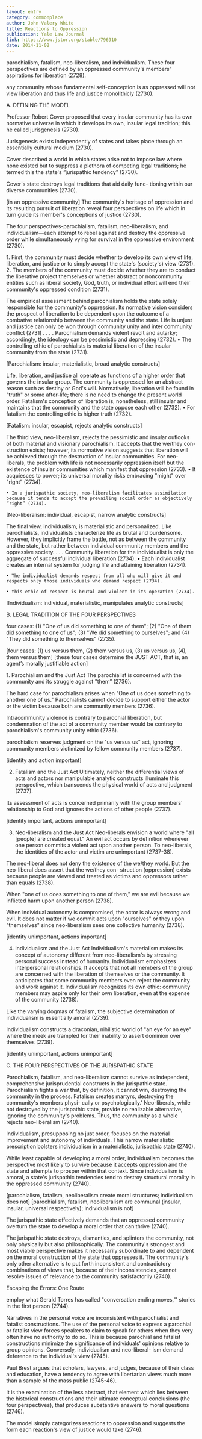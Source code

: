 ```yaml
---
layout: entry
category: commonplace
author: John Valery White
title: Reactions to Oppression
publication: Yale Law Journal
link: https://www.jstor.org/stable/796910
date: 2014-11-02
---
```


parochialism, fatalism, neo-liberalism, and individualism. These four perspectives are defined by an oppressed community's members' aspirations for liberation (2728). 

any community whose fundamental self-conception is as oppressed will not view liberation and thus life and justice monolithicly (2730).


A. DEFINING THE MODEL


Professor Robert Cover proposed that every insular community has its own normative universe in which it develops its own, insular legal tradition; this he called jurisgenesis (2730).



Jurisgenesis exists independently of states and takes place through an essentially cultural medium (2730).


Cover described a world in which states arise not to impose law where none existed but to suppress a plethora of competing legal traditions; he termed this the state's “jurispathic tendency” (2730).


Cover's state destroys legal traditions that aid daily func- tioning within our diverse communities (2730).


[in an oppressive community] The community's heritage of oppression and its resulting pursuit of liberation reveal four perspectives on life which in turn guide its member's conceptions of justice (2730).


The four perspectives-parochialism, fatalism, neo-liberalism, and individualism—each attempt to rebel against and destroy the oppressive order while simultaneously vying for survival in the oppressive environment (2730).


1. First, the community must decide whether to develop its own view of life, liberation, and justice or to simply accept the state's (society's) view (2731).
2. The members of the community must decide whether they are to conduct the liberative project themselves or whether abstract or noncommunity entities such as liberal society, God, truth, or individual effort will end their community's oppressed condition (2731).


The empirical assessment behind parochialism holds the state solely responsible for the community's oppression. Its normative vision considers the prospect of liberation to be dependent upon the outcome of a combative relationship between the community and the state. Life is unjust and justice can only be won through community unity and inter community conflict (2731) . . . . Parochialism demands violent revolt and autarky; accordingly, the ideology can be pessimistic and depressing (2732).
	• The controlling ethic of parochialists is material liberation of the insular community from the state (2731).

[Parochialism: insular, materialistic, broad analytic constructs]


Life, liberation, and justice all operate as functions of a higher order that governs the insular group. The community is oppressed for an abstract reason such as destiny or God's will. Normatively, liberation will be found in "truth" or some after-life; there is no need to change the present world order. Fatalism's conception of liberation is, nonetheless, still insular and maintains that the community and the state oppose each other (2732).
	• For fatalism the controlling ethic is higher truth (2732).

[Fatalism: insular, escapist, rejects analytic constructs]


The third view, neo-liberalism, rejects the pessimistic and insular outlooks of both material and visionary parochialism. It accepts that the we/they con- struction exists; however, its normative vision suggests that liberation will be achieved through the destruction of insular communities. For neo-liberals, the problem with life is not necessarily oppression itself but the existence of insular communities which manifest that oppression (2733).
	• It acquiesces to power; its universal morality risks embracing "might" over "right” (2734).

	• In a jurispathic society, neo-liberalism facilitates assimilation because it tends to accept the prevailing social order as objectively “right” (2734).

[Neo-liberalism: individual, escapist, narrow analytic constructs]


The final view, individualism, is materialistic and personalized. Like parochialists, individualists characterize life as brutal and burdensome. However, they implicitly frame the battle, not as between the community and the state, but rather between individual community members and the oppressive society. . . . Community liberation for the individualist is only the aggregate of successful individual liberation (2734).
	• Each individualist creates an internal system for judging life and attaining liberation (2734).

	• The individualist demands respect from all who will give it and respects only those individuals who demand respect (2734).

	• this ethic of respect is brutal and violent in its operation (2734).

[Individualism: individual, materialistic, manipulates analytic constructs]


B. LEGAL TRADITION OF THE FOUR PERSPECTIVES


four cases: (1) "One of us did something to one of them"; (2) "One of them did something to one of us"; (3) "We did something to ourselves"; and (4) "They did something to themselves” (2735).



[four cases: (1) us versus them, (2) them versus us, (3) us versus us, (4), them versus them]
[these four cases determine the JUST ACT, that is, an agent’s morally justifiable action]


1. Parochialism and the Just Act
The parochialist is concerned with the community and its struggle against "them” (2736).


The hard case for parochialism arises when "One of us does something to another one of us." Parochialists cannot decide to support either the actor or the victim because both are community members (2736).


Intracommunity violence is contrary to parochial liberation, but condemnation of the act of a community member would be contrary to parochialism's community unity ethic (2736).


parochialism reserves judgment on the "us versus us" act, ignoring community members victimized by fellow community members (2737).


[identity and action important]


2. Fatalism and the Just Act
Ultimately, neither the differential views of acts and actors nor manipulable analytic constructs illuminate this perspective, which transcends the physical world of acts and judgment (2737).



Its assessment of acts is concerned primarily with the group members' relationship to God and ignores the actions of other people (2737).


[identity important, actions unimportant]


3. Neo-liberalism and the Just Act
Neo-liberals envision a world where "all [people] are created equal." An evil act occurs by definition whenever one person commits a violent act upon another person. To neo-liberals, the identities of the actor and victim are unimportant (2737-38).



The neo-liberal does not deny the existence of the we/they world. But the neo-liberal does assert that the we/they con- struction (oppression) exists because people are viewed and treated as victims and oppressors rather than equals (2738).


When "one of us does something to one of them," we are evil because we inflicted harm upon another person (2738).


When individual autonomy is compromised, the actor is always wrong and evil. It does not matter if we commit acts upon "ourselves" or they upon "themselves" since neo-liberalism sees one collective humanity (2738).


[identity unimportant, actions important]


4. Individualism and the Just Act
Individualism's materialism makes its concept of autonomy different from neo-liberalism's by stressing personal success instead of humanity. Individualism emphasizes interpersonal relationships. It accepts that not all members of the group are concerned with the liberation of themselves or the community. It anticipates that some community members even reject the community and work against it. Individualism recognizes its own ethic: community members may aspire only for their own liberation, even at the expense of the community (2738).



Like the varying dogmas of fatalism, the subjective determination of individualism is essentially amoral (2739).


Individualism constructs a draconian, nihilistic world of "an eye for an eye" where the meek are trampled for their inability to assert dominion over themselves (2739).


[identity unimportant, actions unimportant]


C. THE FOUR PERSPECTIVES OF THE JURISPATHIC STATE


Parochialism, fatalism, and neo-liberalism cannot survive as independent, comprehensive jurisprudential constructs in the jurispathic state. Parochialism fights a war that, by definition, it cannot win, destroying the community in the process. Fatalism creates martyrs, destroying the community's members physi- cally or psychologically.' Neo-liberals, while not destroyed by the jurispathic state, provide no realizable alternative, ignoring the community's problems. Thus, the community as a whole rejects neo-liberalism (2740).


Individualism, presupposing no just order, focuses on the material improvement and autonomy of individuals. This narrow materialistic prescription bolsters individualism in a materialistic, jurispathic state (2740).


While least capable of developing a moral order, individualism becomes the perspective most likely to survive because it accepts oppression and the state and attempts to prosper within that context. Since individualism is amoral, a state's jurispathic tendencies tend to destroy structural morality in the oppressed community (2740).


[parochialism, fatalism, neoliberalism create moral structures; individualism does not]
[parochialism, fatalism, neoliberalism are communal (insular, insular, universal respectively); individualism is not]


The jurispathic state effectively demands that an oppressed community overturn the state to develop a moral order that can thrive (2740).


The jurispathic state destroys, dismantles, and splinters the community, not only physically but also philosophically. The community's strongest and most viable perspective makes it necessarily subordinate to and dependent on the moral construction of the state that oppresses it. The community's only other alternative is to put forth inconsistent and contradictory combinations of views that, because of their inconsistencies, cannot resolve issues of relevance to the community satisfactorily (2740).




Escaping the Errors: One Route


employ what Gerald Torres has called "conversation ending moves,"' stories in the first person (2744).



Narratives in the personal voice are inconsistent with parochialist and fatalist constructions. The use of the personal voice to express a parochial or fatalist view forces speakers to claim to speak for others when they very often have no authority to do so. This is because parochial and fatalist constructions minimize the significance of individuals' opinions relative to group opinions. Conversely, individualism and neo-liberal- ism demand deference to the individual's view (2745).


Paul Brest argues that scholars, lawyers, and judges, because of their class and education, have a tendency to agree with libertarian views much more than a sample of the mass public (2745-46).


It is the examination of the less abstract, that element which lies between the historical constructions and their ultimate conceptual conclusions (the four perspectives), that produces substantive answers to moral questions (2746).


The model simply categorizes reactions to oppression and suggests the form each reaction's view of justice would take (2746).

